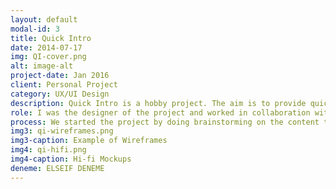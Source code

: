 ```yaml
---
layout: default
modal-id: 3
title: Quick Intro
date: 2014-07-17
img: QI-cover.png
alt: image-alt
project-date: Jan 2016
client: Personal Project
category: UX/UI Design
description: Quick Intro is a hobby project. The aim is to provide quick facts about a subject in a structured manner. The project is supposed to include several categories of topics such as touristic places around the world, history of art, artists, etc. Each category will cover distinct subheadings according to the context. Quick Intro apps will also provide users with a list of suggested readings that can be purchased via Amazon.com. 
role: I was the designer of the project and worked in collaboration with the developer. I designed the information structure of each category and logos, produced wireframes, and finalized the interface design. I was also responsible for the content creation of the apps. 
process: We started the project by doing brainstorming on the content that the apps will include. Once we decided that we would build a series of reference apps, we analyzed other reference apps available in stores. This helped us decide what subheadings to include as well as give ideas about attractive design solutions. While producing wireframes, I tried to keep the elements as simple as possible so that it would be adjustable to different contents. Once we agreed on the design scheme, I created hi-fi UI mockups.  
img3: qi-wireframes.png
img3-caption: Example of Wireframes
img4: qi-hifi.png
img4-caption: Hi-fi Mockups
deneme: ELSEIF DENEME
---
```

